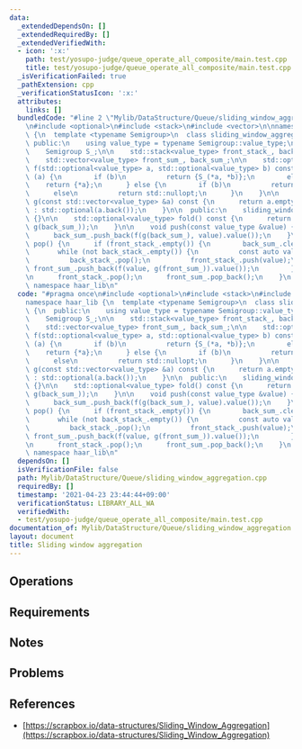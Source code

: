 ```yaml
---
data:
  _extendedDependsOn: []
  _extendedRequiredBy: []
  _extendedVerifiedWith:
  - icon: ':x:'
    path: test/yosupo-judge/queue_operate_all_composite/main.test.cpp
    title: test/yosupo-judge/queue_operate_all_composite/main.test.cpp
  _isVerificationFailed: true
  _pathExtension: cpp
  _verificationStatusIcon: ':x:'
  attributes:
    links: []
  bundledCode: "#line 2 \"Mylib/DataStructure/Queue/sliding_window_aggregation.cpp\"\
    \n#include <optional>\n#include <stack>\n#include <vector>\n\nnamespace haar_lib\
    \ {\n  template <typename Semigroup>\n  class sliding_window_aggregation {\n \
    \ public:\n    using value_type = typename Semigroup::value_type;\n\n  private:\n\
    \    Semigroup S_;\n\n    std::stack<value_type> front_stack_, back_stack_;\n\
    \    std::vector<value_type> front_sum_, back_sum_;\n\n    std::optional<value_type>\
    \ f(std::optional<value_type> a, std::optional<value_type> b) const {\n      if\
    \ (a) {\n        if (b)\n          return {S_(*a, *b)};\n        else\n      \
    \    return {*a};\n      } else {\n        if (b)\n          return {*b};\n  \
    \      else\n          return std::nullopt;\n      }\n    }\n\n    std::optional<value_type>\
    \ g(const std::vector<value_type> &a) const {\n      return a.empty() ? std::nullopt\
    \ : std::optional(a.back());\n    }\n\n  public:\n    sliding_window_aggregation()\
    \ {}\n\n    std::optional<value_type> fold() const {\n      return f(g(front_sum_),\
    \ g(back_sum_));\n    }\n\n    void push(const value_type &value) {\n      back_stack_.push(value);\n\
    \      back_sum_.push_back(f(g(back_sum_), value).value());\n    }\n\n    void\
    \ pop() {\n      if (front_stack_.empty()) {\n        back_sum_.clear();\n\n \
    \       while (not back_stack_.empty()) {\n          const auto value = back_stack_.top();\n\
    \          back_stack_.pop();\n          front_stack_.push(value);\n         \
    \ front_sum_.push_back(f(value, g(front_sum_)).value());\n        }\n      }\n\
    \n      front_stack_.pop();\n      front_sum_.pop_back();\n    }\n  };\n}  //\
    \ namespace haar_lib\n"
  code: "#pragma once\n#include <optional>\n#include <stack>\n#include <vector>\n\n\
    namespace haar_lib {\n  template <typename Semigroup>\n  class sliding_window_aggregation\
    \ {\n  public:\n    using value_type = typename Semigroup::value_type;\n\n  private:\n\
    \    Semigroup S_;\n\n    std::stack<value_type> front_stack_, back_stack_;\n\
    \    std::vector<value_type> front_sum_, back_sum_;\n\n    std::optional<value_type>\
    \ f(std::optional<value_type> a, std::optional<value_type> b) const {\n      if\
    \ (a) {\n        if (b)\n          return {S_(*a, *b)};\n        else\n      \
    \    return {*a};\n      } else {\n        if (b)\n          return {*b};\n  \
    \      else\n          return std::nullopt;\n      }\n    }\n\n    std::optional<value_type>\
    \ g(const std::vector<value_type> &a) const {\n      return a.empty() ? std::nullopt\
    \ : std::optional(a.back());\n    }\n\n  public:\n    sliding_window_aggregation()\
    \ {}\n\n    std::optional<value_type> fold() const {\n      return f(g(front_sum_),\
    \ g(back_sum_));\n    }\n\n    void push(const value_type &value) {\n      back_stack_.push(value);\n\
    \      back_sum_.push_back(f(g(back_sum_), value).value());\n    }\n\n    void\
    \ pop() {\n      if (front_stack_.empty()) {\n        back_sum_.clear();\n\n \
    \       while (not back_stack_.empty()) {\n          const auto value = back_stack_.top();\n\
    \          back_stack_.pop();\n          front_stack_.push(value);\n         \
    \ front_sum_.push_back(f(value, g(front_sum_)).value());\n        }\n      }\n\
    \n      front_stack_.pop();\n      front_sum_.pop_back();\n    }\n  };\n}  //\
    \ namespace haar_lib\n"
  dependsOn: []
  isVerificationFile: false
  path: Mylib/DataStructure/Queue/sliding_window_aggregation.cpp
  requiredBy: []
  timestamp: '2021-04-23 23:44:44+09:00'
  verificationStatus: LIBRARY_ALL_WA
  verifiedWith:
  - test/yosupo-judge/queue_operate_all_composite/main.test.cpp
documentation_of: Mylib/DataStructure/Queue/sliding_window_aggregation.cpp
layout: document
title: Sliding window aggregation
---
```


## Operations

## Requirements

## Notes

## Problems

## References

- [https://scrapbox.io/data-structures/Sliding_Window_Aggregation](https://scrapbox.io/data-structures/Sliding_Window_Aggregation)
